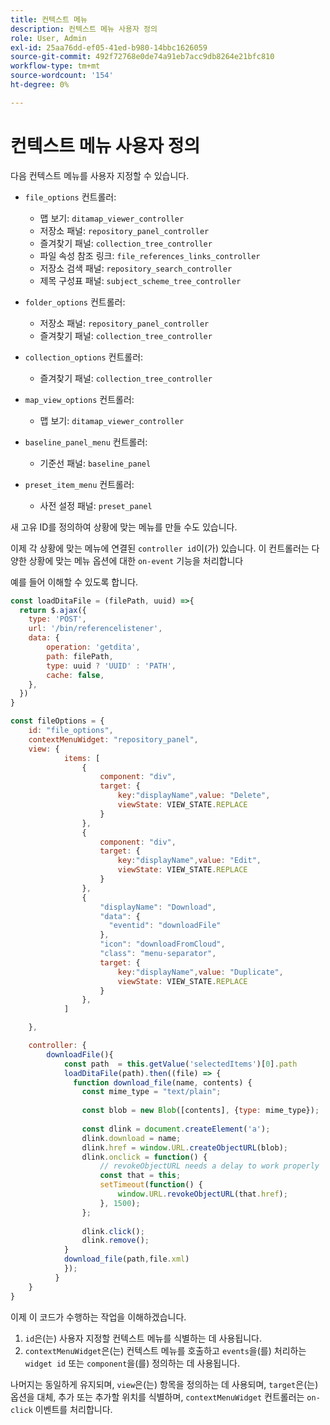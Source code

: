 ```yaml
---
title: 컨텍스트 메뉴
description: 컨텍스트 메뉴 사용자 정의
role: User, Admin
exl-id: 25aa76dd-ef05-41ed-b980-14bbc1626059
source-git-commit: 492f72768e0de74a91eb7acc9db8264e21bfc810
workflow-type: tm+mt
source-wordcount: '154'
ht-degree: 0%

---
```


# 컨텍스트 메뉴 사용자 정의

다음 컨텍스트 메뉴를 사용자 지정할 수 있습니다.

- `file_options`
컨트롤러:
   - 맵 보기: `ditamap_viewer_controller`
   - 저장소 패널: `repository_panel_controller`
   - 즐겨찾기 패널: `collection_tree_controller`
   - 파일 속성 참조 링크: `file_references_links_controller`
   - 저장소 검색 패널: `repository_search_controller`
   - 제목 구성표 패널: `subject_scheme_tree_controller`

- `folder_options`
컨트롤러:
   - 저장소 패널: `repository_panel_controller`
   - 즐겨찾기 패널: `collection_tree_controller`

- `collection_options`
컨트롤러:
   - 즐겨찾기 패널: `collection_tree_controller`

- `map_view_options`
컨트롤러:
   - 맵 보기: `ditamap_viewer_controller`

- `baseline_panel_menu`
컨트롤러:
   - 기준선 패널: `baseline_panel`

- `preset_item_menu`
컨트롤러:
   - 사전 설정 패널: `preset_panel`

새 고유 ID를 정의하여 상황에 맞는 메뉴를 만들 수도 있습니다.

이제 각 상황에 맞는 메뉴에 연결된 `controller id`이(가) 있습니다. 이 컨트롤러는 다양한 상황에 맞는 메뉴 옵션에 대한 `on-event` 기능을 처리합니다

예를 들어 이해할 수 있도록 합니다.

```js title=customise_context_menu.js"
const loadDitaFile = (filePath, uuid) =>{
  return $.ajax({
    type: 'POST',
    url: '/bin/referencelistener',
    data: {
        operation: 'getdita',
        path: filePath,
        type: uuid ? 'UUID' : 'PATH',
        cache: false,
    },
  })
}

const fileOptions = {
    id: "file_options",
    contextMenuWidget: "repository_panel",
    view: {
            items: [
                {
                    component: "div",
                    target: {
                        key:"displayName",value: "Delete",                    
                        viewState: VIEW_STATE.REPLACE
                    }
                },
                {
                    component: "div",
                    target: {
                        key:"displayName",value: "Edit",                    
                        viewState: VIEW_STATE.REPLACE
                    }
                },
                {
                    "displayName": "Download",
                    "data": {
                      "eventid": "downloadFile"
                    },
                    "icon": "downloadFromCloud",
                    "class": "menu-separator",         
                    target: {
                        key:"displayName",value: "Duplicate",                    
                        viewState: VIEW_STATE.REPLACE
                    }
                },
            ]

    },

    controller: {
        downloadFile(){
            const path  = this.getValue('selectedItems')[0].path
            loadDitaFile(path).then((file) => {
              function download_file(name, contents) {
                const mime_type = "text/plain";
        
                const blob = new Blob([contents], {type: mime_type});
        
                const dlink = document.createElement('a');
                dlink.download = name;
                dlink.href = window.URL.createObjectURL(blob);
                dlink.onclick = function() {
                    // revokeObjectURL needs a delay to work properly
                    const that = this;
                    setTimeout(function() {
                        window.URL.revokeObjectURL(that.href);
                    }, 1500);
                };
        
                dlink.click();
                dlink.remove();
            }
            download_file(path,file.xml)
            });
          }
    }
}
```

이제 이 코드가 수행하는 작업을 이해하겠습니다.

1. `id`은(는) 사용자 지정할 컨텍스트 메뉴를 식별하는 데 사용됩니다.
2. `contextMenuWidget`은(는) 컨텍스트 메뉴를 호출하고 `events`을(를) 처리하는 `widget id` 또는 `component`을(를) 정의하는 데 사용됩니다.

나머지는 동일하게 유지되며, `view`은(는) 항목을 정의하는 데 사용되며, `target`은(는) 옵션을 대체, 추가 또는 추가할 위치를 식별하며, `contextMenuWidget` 컨트롤러는 `on-click` 이벤트를 처리합니다.
